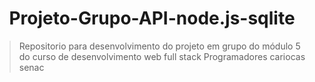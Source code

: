 <h1 align="center"> Projeto-Grupo-API-node.js-sqlite </h1>

> Repositorio para desenvolvimento do projeto em grupo do módulo 5 do curso de desenvolvimento web full stack Programadores cariocas senac
